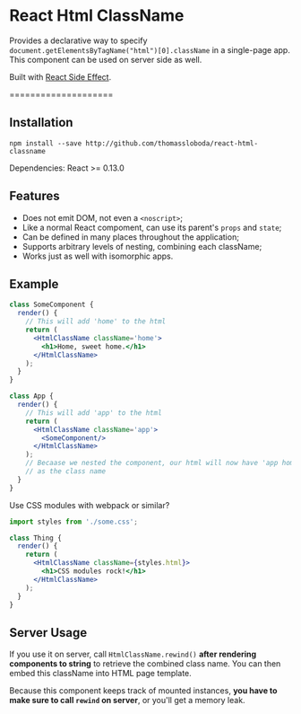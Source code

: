 React Html ClassName
====================

Provides a declarative way to specify `document.getElementsByTagName("html")[0].className` in a single-page app.  
This component can be used on server side as well.

Built with [React Side Effect](https://github.com/gaearon/react-side-effect).

====================

## Installation

```
npm install --save http://github.com/thomassloboda/react-html-classname
```

Dependencies: React >= 0.13.0

## Features

* Does not emit DOM, not even a `<noscript>`;
* Like a normal React compoment, can use its parent's `props` and `state`;
* Can be defined in many places throughout the application;
* Supports arbitrary levels of nesting, combining each className;
* Works just as well with isomorphic apps.

## Example

```jsx
class SomeComponent {
  render() {
    // This will add 'home' to the html
    return (
      <HtmlClassName className='home'>
        <h1>Home, sweet home.</h1>
      </HtmlClassName>
    );
  }
}

class App {
  render() {
    // This will add 'app' to the html
    return (
      <HtmlClassName className='app'>
        <SomeComponent/>
      </HtmlClassName>
    );
    // Becaase we nested the component, our html will now have 'app home'
    // as the class name
  }
}
```

Use CSS modules with webpack or similar?

```jsx
import styles from './some.css';

class Thing {
  render() {
    return (
      <HtmlClassName className={styles.html}>
        <h1>CSS modules rock!</h1>
      </HtmlClassName>
    );
  }
}
```

## Server Usage

If you use it on server, call `HtmlClassName.rewind()` **after rendering components to string** to retrieve the combined class name. You can then embed this className into HTML page template.

Because this component keeps track of mounted instances, **you have to make sure to call `rewind` on server**, or you'll get a memory leak.
